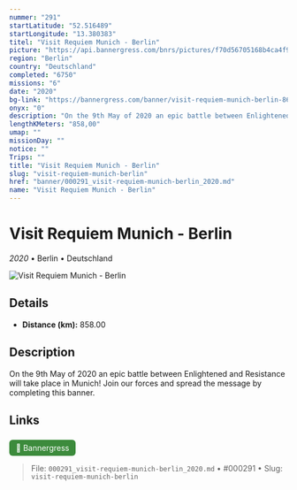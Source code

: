 ```yaml
---
nummer: "291"
startLatitude: "52.516489"
startLongitude: "13.380383"
titel: "Visit Requiem Munich - Berlin"
picture: "https://api.bannergress.com/bnrs/pictures/f70d56705168b4ca4f9e44c959ffccc5"
region: "Berlin"
country: "Deutschland"
completed: "6750"
missions: "6"
date: "2020"
bg-link: "https://bannergress.com/banner/visit-requiem-munich-berlin-8672"
onyx: "0"
description: "On the 9th May of 2020 an epic battle between Enlightened and Resistance will take place in Munich! Join our forces and spread the message by completing this banner."
lengthKMeters: "858,00"
umap: ""
missionDay: ""
notice: ""
Trips: ""
title: "Visit Requiem Munich - Berlin"
slug: "visit-requiem-munich-berlin"
href: "banner/000291_visit-requiem-munich-berlin_2020.md"
name: "Visit Requiem Munich - Berlin"
---
```

# Visit Requiem Munich - Berlin

*2020* • Berlin • Deutschland

![Visit Requiem Munich - Berlin](https://api.bannergress.com/bnrs/pictures/f70d56705168b4ca4f9e44c959ffccc5)



## Details
- **Distance (km):** 858.00






## Description
On the 9th May of 2020 an epic battle between Enlightened and Resistance will take place in Munich! Join our forces and spread the message by completing this banner.



## Links
<a href="https://bannergress.com/banner/visit-requiem-munich-berlin-8672" style="display:inline-block;margin:6px 8px 0 0;padding:6px 12px;background:#3c8b3c;color:#fff;text-decoration:none;border-radius:6px;">🔗 Bannergress</a>




> File: `000291_visit-requiem-munich-berlin_2020.md` • #000291 • Slug: `visit-requiem-munich-berlin`
